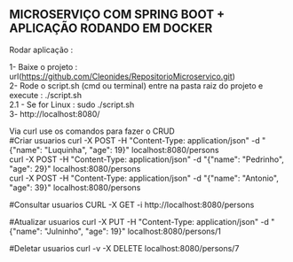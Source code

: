 ## MICROSERVIÇO COM SPRING BOOT + APLICAÇÃO RODANDO EM DOCKER ## 
Rodar aplicação : 

1- Baixe o projeto : url(https://github.com/Cleonides/RepositorioMicroservico.git)  <br/>
2- Rode o script.sh (cmd ou terminal) entre na pasta raiz do projeto e execute : ./script.sh <br/>
 2.1 - Se for Linux : sudo ./script.sh  <br/>
3- http://localhost:8080/  <br/>

Via curl use os comandos para fazer o CRUD <br/>
#Criar usuarios 
curl -X POST -H "Content-Type: application/json" -d "{\"name\": \"Luquinha\", \"age\": 19}" localhost:8080/persons <br/>
curl -X POST -H "Content-Type: application/json" -d "{\"name\": \"Pedrinho\", \"age\": 29}" localhost:8080/persons <br/>
curl -X POST -H "Content-Type: application/json" -d "{\"name\": \"Antonio\", \"age\":  39}" localhost:8080/persons <br/>

#Consultar usuarios 
CURL -X GET -i http://localhost:8080/persons <br/>

#Atualizar usuarios
curl -X PUT -H "Content-Type: application/json" -d "{\"name\": \"Julninho\", \"age\": 19}" localhost:8080/persons/1  <br/>

#Deletar usuarios
curl -v -X DELETE localhost:8080/persons/7 <br/>
 
